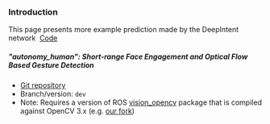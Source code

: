 ### Introduction

This page presents more example prediction made by the DeepIntent network
<i class="fa fa-github"></i>&nbsp;<a href="https://github.com/AutonomyLab/deep_intent">Code</a>

##### "autonomy_human": Short-range Face Engagement and Optical Flow Based Gesture Detection

- [Git repository](https://github.com/AutonomyLab/autonomy_hri/tree/dev/autonomy_human)
- Branch/version: `dev`
- Note: Requires a version of ROS [vision_opencv](https://github.com/ros-perception/vision_opencv) package that is compiled against OpenCV 3.x (e.g. [our fork](https://github.com/AutonomyLab/vision_opencv))

